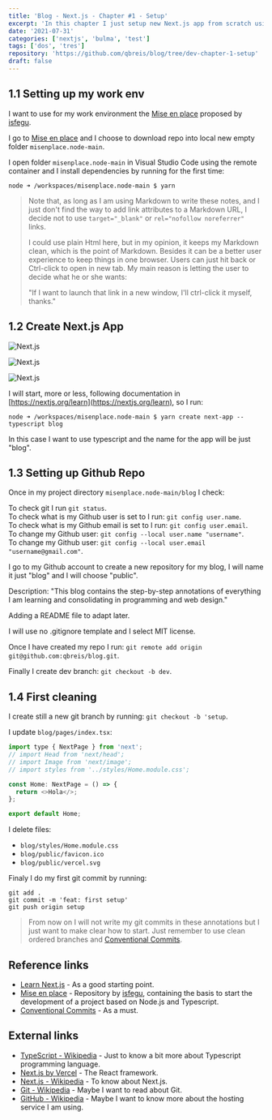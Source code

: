 ```yaml
---
title: 'Blog - Next.js - Chapter #1 - Setup'
excerpt: 'In this chapter I just setup new Next.js app from scratch using Typescript, but first I setup my work environment.'
date: '2021-07-31'
categories: ['nextjs', 'bulma', 'test']
tags: ['dos', 'tres']
repository: 'https://github.com/qbreis/blog/tree/dev-chapter-1-setup'
draft: false
---
```


## 1.1 Setting up my work env

I want to use for my work environment the [Mise en place](https://github.com/isfegu/misenplace.node) proposed by [isfegu](https://github.com/isfegu).

I go to [Mise en place](https://github.com/isfegu/misenplace.node) and I choose to download repo into local new empty folder `misenplace.node-main`.

I open folder `misenplace.node-main` in Visual Studio Code using the remote container and I install dependencies by running for the first time:

<pre><code class="language-bash contained">node ➜ /workspaces/misenplace.node-main $ yarn
</code></pre>

> Note that, as long as I am using Markdown to write these notes, and I just don't find the way to add link attributes to a Markdown URL, I decide not to use `target="_blank"` or `rel="nofollow noreferrer"` links.
>
> I could use plain Html here, but in my opinion, it keeps my Markdown clean, which is the point of Markdown. Besides it can be a better user experience to keep things in one browser. Users can just hit back or Ctrl-click to open in new tab. My main reason is letting the user to decide what he or she wants:
>
> "If I want to launch that link in a new window, I'll ctrl-click it myself, thanks."

## 1.2 Create Next.js App

![Next.js](/images/nextjs-logo.svg#img-thumbnail)

![Next.js](/images/nextjs-logo-2.svg)

![Next.js](/images/nextjs-logo-3.svg)

I will start, more or less, following documentation in [https://nextjs.org/learn](https://nextjs.org/learn), so I run:

```bash[class="line-numbers"][class="contained"][class="hide-numbers"]
node ➜ /workspaces/misenplace.node-main $ yarn create next-app --typescript blog
```

In this case I want to use typescript and the name for the app will be just "blog".

## 1.3 Setting up Github Repo

Once in my project directory `misenplace.node-main/blog` I check:

To check git I run `git status`.\
To check what is my Github user is set to I run: `git config user.name`.\
To check what is my Github email is set to I run: `git config user.email`.\
To change my Github user: `git config --local user.name "username"`.\
To change my Github user: `git config --local user.email "username@gmail.com"`.

I go to my Github account to create a new repository for my blog, I will name it just "blog" and I will choose "public".

Description: "This blog contains the step-by-step annotations of everything I am learning and consolidating in programming and web design."

Adding a README file to adapt later.

I will use no .gitignore template and I select MIT license.

Once I have created my repo I run: `git remote add origin git@github.com:qbreis/blog.git`.

Finally I create dev branch: `git checkout -b dev`.

## 1.4 First cleaning

I create still a new git branch by running: `git checkout -b 'setup`.

I update `blog/pages/index.tsx`:

```js
import type { NextPage } from 'next';
// import Head from 'next/head';
// import Image from 'next/image';
// import styles from '../styles/Home.module.css';

const Home: NextPage = () => {
  return <>Hola</>;
};

export default Home;
```

I delete files:

- `blog/styles/Home.module.css`
- `blog/public/favicon.ico`
- `blog/public/vercel.svg`

Finaly I do my first git commit by running:

```bash[class="line-numbers"][class="contained"][class="hide-numbers"]
git add .
git commit -m 'feat: first setup'
git push origin setup
```

> From now on I will not write my git commits in these annotations but I just want to make clear how to start. Just remember to use clean ordered branches and [Conventional Commits](https://www.conventionalcommits.org/en/v1.0.0/).

## Reference links

- [Learn Next.js](https://nextjs.org/learn) - As a good starting point.
- [Mise en place](https://github.com/isfegu/misenplace.node) - Repository by [isfegu](https://github.com/isfegu), containing the basis to start the development of a project based on Node.js and Typescript.
- [Conventional Commits](https://www.conventionalcommits.org/en/v1.0.0/) - As a must.

## External links

- [TypeScript - Wikipedia](https://en.wikipedia.org/wiki/TypeScript) - Just to know a bit more about Typescript programming language.
- [Next.js by Vercel](https://nextjs.org/) - The React framework.
- [Next.js - Wikipedia](https://en.wikipedia.org/wiki/Next.js) - To know about Next.js.
- [Git - Wikipedia](https://en.wikipedia.org/wiki/Git) - Maybe I want to read about Git.
- [GitHub - Wikipedia](https://en.wikipedia.org/wiki/GitHub) - Maybe I want to know more about the hosting service I am using.
